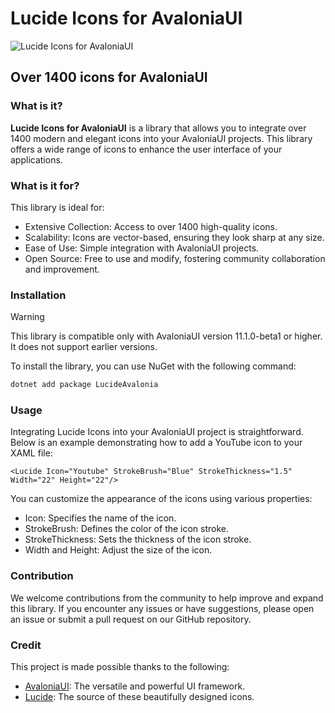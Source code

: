 # Lucide Icons for AvaloniaUI

![Lucide Icons for AvaloniaUI](./image/Card.webp)

## Over 1400 icons for AvaloniaUI

### What is it?

**Lucide Icons for AvaloniaUI** is a library that allows you to integrate over 1400 modern and elegant icons into your AvaloniaUI projects. This library offers a wide range of icons to enhance the user interface of your applications.

### What is it for?

This library is ideal for:
- Extensive Collection: Access to over 1400 high-quality icons.
- Scalability: Icons are vector-based, ensuring they look sharp at any size.
- Ease of Use: Simple integration with AvaloniaUI projects.
- Open Source: Free to use and modify, fostering community collaboration and improvement.

### Installation

> [!WARNING]
> This library is compatible only with AvaloniaUI version 11.1.0-beta1 or higher. It does not support earlier versions.

To install the library, you can use NuGet with the following command:

```sh
dotnet add package LucideAvalonia
```

### Usage

Integrating Lucide Icons into your AvaloniaUI project is straightforward. Below is an example demonstrating how to add a YouTube icon to your XAML file:

```axaml
<Lucide Icon="Youtube" StrokeBrush="Blue" StrokeThickness="1.5" Width="22" Height="22"/>
```

You can customize the appearance of the icons using various properties:

- Icon: Specifies the name of the icon.
- StrokeBrush: Defines the color of the icon stroke.
- StrokeThickness: Sets the thickness of the icon stroke.
- Width and Height: Adjust the size of the icon.

### Contribution

We welcome contributions from the community to help improve and expand this library. If you encounter any issues or have suggestions, please open an issue or submit a pull request on our GitHub repository.

### Credit
This project is made possible thanks to the following:

- [AvaloniaUI](https://www.avaloniaui.net): The versatile and powerful UI framework.
- [Lucide](https://www.lucide.dev): The source of these beautifully designed icons.
